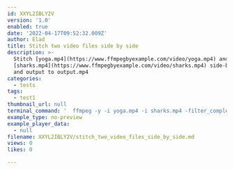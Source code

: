 ```yaml
---
id: XXYL2IBLY2V
version: '1.0'
enabled: true
date: '2022-04-17T09:52:32.009Z'
author: Elad
title: Stitch two video files side by side
description: >-
  Stitch [yoga.mp4](https://www.ffmpegbyexample.com/video/yoga.mp4) and
  [sharks.mp4](https://www.ffmpegbyexample.com/video/sharks.mp4) side-by-side
  and output to output.mp4
categories:
  - tests
tags:
  - test1
thumbnail_url: null
terminal_command: '  ffmpeg -y -i yoga.mp4 -i sharks.mp4 -filter_complex  [0:v]pad=iw+iw:ih[v1];[v1][1:v]overlay=overlay_w:0[vid] -an -map [vid]  -c:v libx264 -crf 23 -preset veryfast output.mp4'
example_type: no-preview
example_player_data:
  - null
filename: XXYL2IBLY2V/stitch_two_video_files_side_by_side.md
views: 0
likes: 0

---
```

